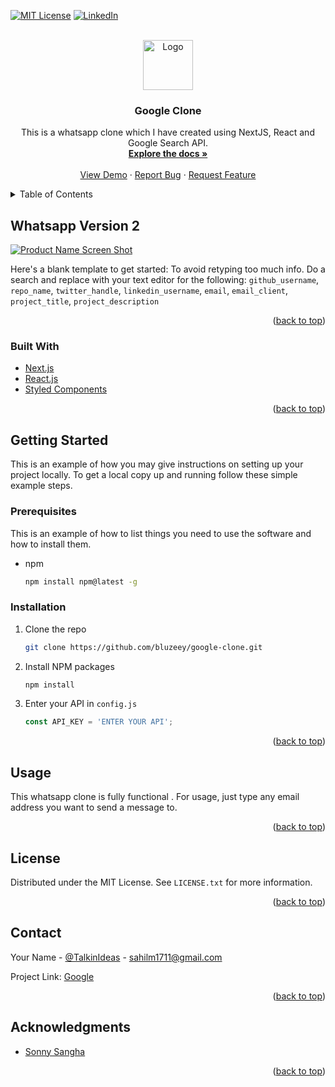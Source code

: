 <div id="top"></div>

[![MIT License][license-shield]][license-url]
[![LinkedIn][linkedin-shield]][linkedin-url]



<!-- PROJECT LOGO -->
<br />
<div align="center">
  <a href="https://github.com/bluzeey/google-clone">
    <img src="public/images/favicon.ico" alt="Logo" width="80" height="80">
  </a>

<h3 align="center">Google Clone</h3>

  <p align="center">
    This is a whatsapp clone which I have created using NextJS, React and Google Search API.
    <br />
    <a href="https://github.com/bluzeey/google-clone"><strong>Explore the docs »</strong></a>
    <br />
    <br />
    <a href="https://google-clone-v2.vercel.app/">View Demo</a>
    ·
    <a href="https://github.com/bluzeey/google-clone/issues">Report Bug</a>
    ·
    <a href="https://github.com/github_username/google-clone/issues">Request Feature</a>
  </p>
</div>



<!-- TABLE OF CONTENTS -->
<details>
  <summary>Table of Contents</summary>
  <ol>
    <li>
      <a href="#about-the-project">About The Project</a>
      <ul>
        <li><a href="#built-with">Built With</a></li>
      </ul>
    </li>
    <li>
      <a href="#getting-started">Getting Started</a>
      <ul>
        <li><a href="#prerequisites">Prerequisites</a></li>
        <li><a href="#installation">Installation</a></li>
      </ul>
    </li>
    <li><a href="#usage">Usage</a></li>
    <li><a href="#roadmap">Roadmap</a></li>
    <li><a href="#contributing">Contributing</a></li>
    <li><a href="#license">License</a></li>
    <li><a href="#contact">Contact</a></li>
    <li><a href="#acknowledgments">Acknowledgments</a></li>
  </ol>
</details>



<!-- ABOUT THE PROJECT -->
## Whatsapp Version 2

[![Product Name Screen Shot][product-screenshot]](https://google-clone-v2.vercel.app/)

Here's a blank template to get started: To avoid retyping too much info. Do a search and replace with your text editor for the following: `github_username`, `repo_name`, `twitter_handle`, `linkedin_username`, `email`, `email_client`, `project_title`, `project_description`

<p align="right">(<a href="#top">back to top</a>)</p>



### Built With

* [Next.js](https://nextjs.org/)
* [React.js](https://reactjs.org/)
* [Styled Components](https://styled-components.com/)

<p align="right">(<a href="#top">back to top</a>)</p>



<!-- GETTING STARTED -->
## Getting Started

This is an example of how you may give instructions on setting up your project locally.
To get a local copy up and running follow these simple example steps.

### Prerequisites

This is an example of how to list things you need to use the software and how to install them.
* npm
  ```sh
  npm install npm@latest -g
  ```

### Installation

1. Clone the repo
   ```sh
   git clone https://github.com/bluzeey/google-clone.git
   ```
2. Install NPM packages
   ```sh
   npm install
   ```
3. Enter your API in `config.js`
   ```js
   const API_KEY = 'ENTER YOUR API';
   ```

<p align="right">(<a href="#top">back to top</a>)</p>



<!-- USAGE EXAMPLES -->
## Usage

This whatsapp clone is fully functional . For usage, just type any email address you want to send a message to. 


<p align="right">(<a href="#top">back to top</a>)</p>




<!-- LICENSE -->
## License

Distributed under the MIT License. See `LICENSE.txt` for more information.

<p align="right">(<a href="#top">back to top</a>)</p>



<!-- CONTACT -->
## Contact

Your Name - [@TalkinIdeas](https://twitter.com/TalkinIdeas) - sahilm1711@gmail.com

Project Link: [Google](https://google-clone-v2.vercel.app/)

<p align="right">(<a href="#top">back to top</a>)</p>



<!-- ACKNOWLEDGMENTS -->
## Acknowledgments

* [Sonny Sangha](https://github.com/sonnysangha)

<p align="right">(<a href="#top">back to top</a>)</p>



<!-- MARKDOWN LINKS & IMAGES -->
<!-- https://www.markdownguide.org/basic-syntax/#reference-style-links -->
[license-shield]: https://img.shields.io/github/license/bluzeey/whatsapp-clone.svg?style=for-the-badge
[license-url]: https://github.com/bluzeey/whatsapp-clone/blob/main/LICENSE.txt
[linkedin-shield]: https://img.shields.io/badge/LinkedIn-0077B5?style=for-the-badge&logo=linkedin&logoColor=white
[linkedin-url]: https://linkedin.com/in/sahil-maheshwari
[product-screenshot]: images/google.PNG